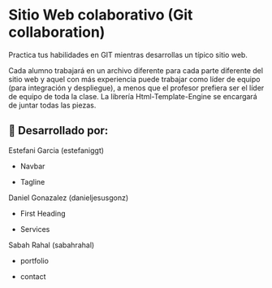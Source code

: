 # Sitio Web colaborativo (Git collaboration)

Practica tus habilidades en GIT mientras desarrollas un típico sitio web.

Cada alumno trabajará en un archivo diferente para cada parte diferente del sitio web y aquel con más experiencia puede trabajar como líder de equipo (para integración y despliegue), a menos que el profesor prefiera ser el líder de equipo de toda la clase. La librería Html-Template-Engine se encargará de juntar todas las piezas.


## 📝 Desarrollado por: 

Estefani Garcia (estefaniggt)

 - Navbar

 - Tagline

Daniel Gonazalez (danieljesusgonz)

 - First Heading

 - Services

Sabah Rahal (sabahrahal)

 - portfolio

 - contact
